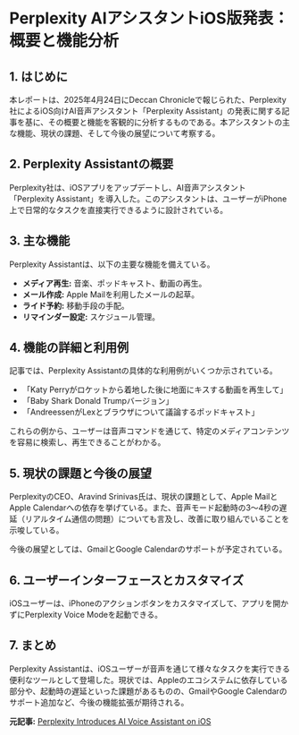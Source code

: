 # Perplexity AIアシスタントiOS版発表：概要と機能分析

## 1. はじめに

本レポートは、2025年4月24日にDeccan Chronicleで報じられた、Perplexity社によるiOS向けAI音声アシスタント「Perplexity Assistant」の発表に関する記事を基に、その概要と機能を客観的に分析するものである。本アシスタントの主な機能、現状の課題、そして今後の展望について考察する。

## 2. Perplexity Assistantの概要

Perplexity社は、iOSアプリをアップデートし、AI音声アシスタント「Perplexity Assistant」を導入した。このアシスタントは、ユーザーがiPhone上で日常的なタスクを直接実行できるように設計されている。

## 3. 主な機能

Perplexity Assistantは、以下の主要な機能を備えている。

* **メディア再生:** 音楽、ポッドキャスト、動画の再生。
* **メール作成:** Apple Mailを利用したメールの起草。
* **ライド予約:** 移動手段の手配。
* **リマインダー設定:** スケジュール管理。

## 4. 機能の詳細と利用例

記事では、Perplexity Assistantの具体的な利用例がいくつか示されている。

* 「Katy Perryがロケットから着地した後に地面にキスする動画を再生して」
* 「Baby Shark Donald Trumpバージョン」
* 「AndreessenがLexとブラウザについて議論するポッドキャスト」

これらの例から、ユーザーは音声コマンドを通じて、特定のメディアコンテンツを容易に検索し、再生できることがわかる。

## 5. 現状の課題と今後の展望

PerplexityのCEO、Aravind Srinivas氏は、現状の課題として、Apple MailとApple Calendarへの依存を挙げている。また、音声モード起動時の3〜4秒の遅延（リアルタイム通信の問題）についても言及し、改善に取り組んでいることを示唆している。

今後の展望としては、GmailとGoogle Calendarのサポートが予定されている。

## 6. ユーザーインターフェースとカスタマイズ

iOSユーザーは、iPhoneのアクションボタンをカスタマイズして、アプリを開かずにPerplexity Voice Modeを起動できる。

## 7. まとめ

Perplexity Assistantは、iOSユーザーが音声を通じて様々なタスクを実行できる便利なツールとして登場した。現状では、Appleのエコシステムに依存している部分や、起動時の遅延といった課題があるものの、GmailやGoogle Calendarのサポート追加など、今後の機能拡張が期待される。



**元記事:** [Perplexity Introduces AI Voice Assistant on iOS](https://www.deccanchronicle.com/technology/perplexity-introduces-ai-voice-assistant-on-ios-1874907)